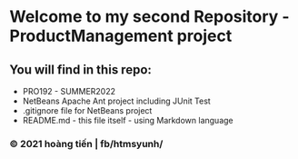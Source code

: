 # Welcome to my second Repository - ProductManagement project

## You will find in this repo:

* PRO192 - SUMMER2022 
* NetBeans Apache Ant project including JUnit Test
* .gitignore file for NetBeans project
* README.md - this file itself - using Markdown language


### © 2021 hoàng tiến | fb/htmsyunh/